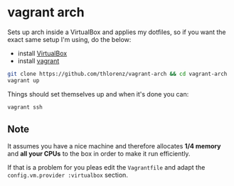 # vagrant arch

Sets up arch inside a VirtualBox and applies my dotfiles, so if you want the exact same setup I'm using, do the below:

- install [VirtualBox](https://www.virtualbox.org/wiki/Downloads)
- install [vagrant](http://www.vagrantup.com/)

```sh
git clone https://github.com/thlorenz/vagrant-arch && cd vagrant-arch
vagrant up
```

Things should set themselves up and when it's done you can:

```sh
vagrant ssh
```

## Note

It assumes you have a nice machine and therefore allocates **1/4 memory** and **all your CPUs** to the box in order to make it
run efficiently.

If that is a problem for you pleas edit the `Vagrantfile` and adapt the `config.vm.provider :virtualbox` section.
